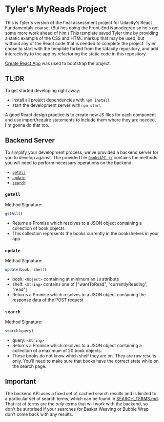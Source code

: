 # Tyler's MyReads Project

This is Tyler's version of the final assessment project for Udacity's React Fundamentals course. (But hes doing the Front-End Nanodegree so he's got some more work ahead of him.) This template saved Tyler time by providing a static example of the CSS and HTML markup that may be used, but without any of the React code that is needed to complete the project. Tyler chose to start with the template forked from the Udacity repository, and add interactivity to the app by refactoring the static code in this repository.

[Create React App](https://github.com/facebookincubator/create-react-app) was used to bootstrap the project.

## TL;DR

To get started developing right away:

* install all project dependencies with `npm install`
* start the development server with `npm start`


A good React design practice is to create new JS files for each component and use import/require statements to include them where they are needed. I'm gonna do that too.

## Backend Server

To simplify your development process, we've provided a backend server for you to develop against. The provided file [`BooksAPI.js`](src/BooksAPI.js) contains the methods you will need to perform necessary operations on the backend:

* [`getAll`](#getall)
* [`update`](#update)
* [`search`](#search)

### `getAll`

Method Signature:

```js
getAll()
```

* Returns a Promise which resolves to a JSON object containing a collection of book objects.
* This collection represents the books currently in the bookshelves in your app.

### `update`

Method Signature:

```js
update(book, shelf)
```

* book: `<Object>` containing at minimum an `id` attribute
* shelf: `<String>` contains one of ["wantToRead", "currentlyReading", "read"]  
* Returns a Promise which resolves to a JSON object containing the response data of the POST request

### `search`

Method Signature:

```js
search(query)
```

* query: `<String>`
* Returns a Promise which resolves to a JSON object containing a collection of a maximum of 20 book objects.
* These books do not know which shelf they are on. They are raw results only. You'll need to make sure that books have the correct state while on the search page.

## Important
The backend API uses a fixed set of cached search results and is limited to a particular set of search terms, which can be found in [SEARCH_TERMS.md](SEARCH_TERMS.md). That list of terms are the _only_ terms that will work with the backend, so don't be surprised if your searches for Basket Weaving or Bubble Wrap don't come back with any results.

